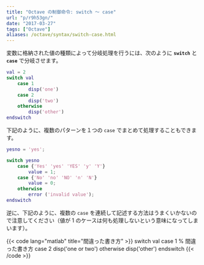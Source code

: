 ```yaml
---
title: "Octave の制御命令: switch ～ case"
url: "p/r9h53gn/"
date: "2017-03-27"
tags: ["Octave"]
aliases: /octave/syntax/switch-case.html
---
```


変数に格納された値の種類によって分岐処理を行うには、次のように __`switch`__ と __`case`__ で分岐させます。

```matlab
val = 2
switch val
    case 1
        disp('one')
    case 2
        disp('two')
    otherwise
        disp('other')
endswitch
```

下記のように、複数のパターンを１つの `case` でまとめて処理することもできます。

```matlab
yesno = 'yes';

switch yesno
    case {'Yes' 'yes' 'YES' 'y' 'Y'}
        value = 1;
    case {'No' 'no' 'NO' 'n' 'N'}
        value = 0;
    otherwise
        error ('invalid value');
endswitch
```

逆に、下記のように、複数の `case` を連続して記述する方法はうまくいかないので注意してください（値が 1 のケースは何も処理しないという意味になってしまいます）。

{{< code lang="matlab" title="間違った書き方" >}}
switch val
    case 1  % 間違った書き方
    case 2
        disp('one or two')
    otherwise
        disp('other')
endswitch
{{< /code >}}

